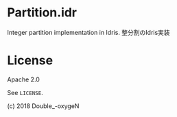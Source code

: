 # Partition.idr

Integer partition implementation in Idris.
整分割のIdris実装

# License

Apache 2.0

See `LICENSE`.

(c) 2018 Double_-oxygeN
